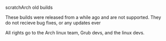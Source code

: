 scratchArch old builds

These builds were released from a while ago and are not supported.
They do not recieve bug fixes, or any updates ever 


All rights go to the Arch linux team, Grub devs, and the linux devs.
